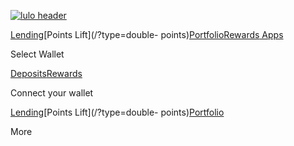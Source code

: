 [![lulo header](/_next/image?url=%2Fheader_logo.png&w=256&q=75)](/?type=yield)

[Lending](/?type=yield)[Points Lift](/?type=double-
points)[Portfolio](/portfolio?type=deposits)[Rewards](/portfolio?type=rewards)[
Apps](/apps)

Select Wallet

[Deposits](/portfolio?type=Deposits)[Rewards](/portfolio?type=rewards)

Connect your wallet

[ Lending](/?type=yield)[Points Lift](/?type=double-
points)[Portfolio](/portfolio?type=deposits)

More

[](https://x.com/uselulo)[](http://discord.gg/lulo)[](https://t.me/uselulo)[](https://docs.lulo.fi/)

